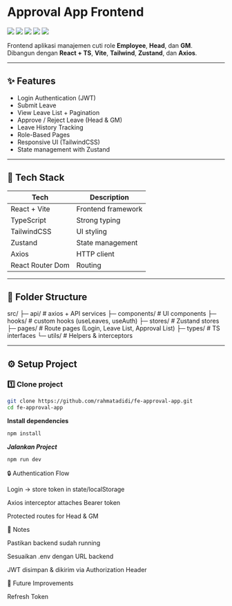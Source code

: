 # Approval App Frontend

<p align="left">
  <img src="https://img.shields.io/badge/React-20232A?logo=react&logoColor=61DAFB" />
  <img src="https://img.shields.io/badge/Vite-646CFF?logo=vite&logoColor=white" />
  <img src="https://img.shields.io/badge/TypeScript-007ACC?logo=typescript&logoColor=white" />
  <img src="https://img.shields.io/badge/TailwindCSS-38B2AC?logo=tailwindcss&logoColor=white" />
  <img src="https://img.shields.io/badge/Zustand-000?logo=react&logoColor=white" />
</p>

Frontend aplikasi manajemen cuti role **Employee**, **Head**, dan **GM**.  
Dibangun dengan **React + TS**, **Vite**, **Tailwind**, **Zustand**, dan **Axios**.

---

## ✨ Features

- Login Authentication (JWT)
- Submit Leave
- View Leave List + Pagination
- Approve / Reject Leave (Head & GM)
- Leave History Tracking
- Role-Based Pages
- Responsive UI (TailwindCSS)
- State management with Zustand

---

## 🚀 Tech Stack

| Tech | Description|
|---|---|
| React + Vite | Frontend framework |
| TypeScript | Strong typing |
| TailwindCSS | UI styling |
| Zustand | State management |
| Axios | HTTP client |
| React Router Dom | Routing |

---

## 📂 Folder Structure

src/
├─ api/ # axios + API services
├─ components/ # UI components
├─ hooks/ # custom hooks (useLeaves, useAuth)
├─ stores/ # Zustand stores
├─ pages/ # Route pages (Login, Leave List, Approval List)
├─ types/ # TS interfaces
└─ utils/ # Helpers & interceptors


---

## ⚙️ Setup Project

### 1️⃣ Clone project

```bash
git clone https://github.com/rahmatadidi/fe-approval-app.git
cd fe-approval-app
```


**Install dependencies**
```bash
npm install
```

***Jalankan Project***
```bash
npm run dev
```

🔒 Authentication Flow

Login → store token in state/localStorage

Axios interceptor attaches Bearer token

Protected routes for Head & GM

📝 Notes

Pastikan backend sudah running

Sesuaikan .env dengan URL backend

JWT disimpan & dikirim via Authorization Header

🎯 Future Improvements

Refresh Token






